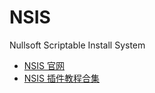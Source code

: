 # NSIS
Nullsoft Scriptable Install System

* [NSIS 官网](http://nsis.sourceforge.net/Main_Page)
* [NSIS 插件教程合集](http://www.nsisfans.com/forum.php?mod=viewthread&tid=547)
